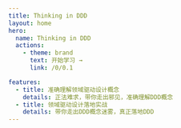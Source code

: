 ```yaml
---
title: Thinking in DDD
layout: home
hero:
  name: Thinking in DDD
  actions:
    - theme: brand
      text: 开始学习 →
      link: /0/0.1

features:
  - title: 准确理解领域驱动设计概念
    details: 正法难求，带你走出邪见，准确理解DDD概念
  - title: 领域驱动设计落地实战
    details: 带你走出DDD概念迷雾，真正落地DDD
---
```

